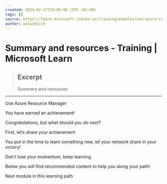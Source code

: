 ```yaml
---
created: 2024-02-17T10:09:08 (UTC +01:00)
tags: []
source: https://learn.microsoft.com/en-us/training/modules/use-azure-resource-manager/10-summary-resources#completion
author: wwlpublish
---
```


# Summary and resources - Training | Microsoft Learn

> ## Excerpt
> Summary and resources

---
Use Azure Resource Manager

You have earned an achievement!

Congratulations, but what should you do next?

First, let’s share your achievement

You put in the time to learn something new, let your network share in your victory!

Don’t lose your momentum, keep learning

Below you will find recommended content to help you along your path!

Next module in this learning path
